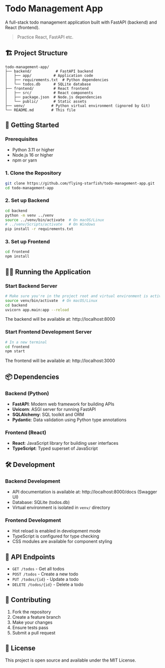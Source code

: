 # Todo Management App

A full-stack todo management application built with FastAPI (backend) and React (frontend).

> Practice React, FastAPI etc.

## 🏗️ Project Structure

```
todo-management-app/
├── backend/           # FastAPI backend
│   ├── app/          # Application code
│   ├── requirements.txt  # Python dependencies
│   └── todos.db      # SQLite database
├── frontend/         # React frontend
│   ├── src/          # React components
│   ├── package.json  # Node.js dependencies
│   └── public/       # Static assets
├── venv/            # Python virtual environment (ignored by Git)
└── README.md        # This file
```

## 🚀 Getting Started

### Prerequisites

- Python 3.11 or higher
- Node.js 16 or higher
- npm or yarn

### 1. Clone the Repository

```bash
git clone https://github.com/flying-starfish/todo-management-app.git
cd todo-management-app
```

### 2. Set up Backend

```bash
cd backend
python -m venv ../venv
source ../venv/bin/activate  # On macOS/Linux
# ../venv/Scripts/activate   # On Windows
pip install -r requirements.txt
```

### 3. Set up Frontend

```bash
cd frontend
npm install
```

## 🏃‍♂️ Running the Application

### Start Backend Server

```bash
# Make sure you're in the project root and virtual environment is activated
source venv/bin/activate  # On macOS/Linux
cd backend
uvicorn app.main:app --reload
```

The backend will be available at: http://localhost:8000

### Start Frontend Development Server

```bash
# In a new terminal
cd frontend
npm start
```

The frontend will be available at: http://localhost:3000

## 📦 Dependencies

### Backend (Python)
- **FastAPI**: Modern web framework for building APIs
- **Uvicorn**: ASGI server for running FastAPI
- **SQLAlchemy**: SQL toolkit and ORM
- **Pydantic**: Data validation using Python type annotations

### Frontend (React)
- **React**: JavaScript library for building user interfaces
- **TypeScript**: Typed superset of JavaScript

## 🛠️ Development

### Backend Development
- API documentation is available at: http://localhost:8000/docs (Swagger UI)
- Database: SQLite (todos.db)
- Virtual environment is isolated in `venv/` directory

### Frontend Development
- Hot reload is enabled in development mode
- TypeScript is configured for type checking
- CSS modules are available for component styling

## 📝 API Endpoints

- `GET /todos` - Get all todos
- `POST /todos` - Create a new todo
- `PUT /todos/{id}` - Update a todo
- `DELETE /todos/{id}` - Delete a todo

## 🤝 Contributing

1. Fork the repository
2. Create a feature branch
3. Make your changes
4. Ensure tests pass
5. Submit a pull request

## 📄 License

This project is open source and available under the MIT License.